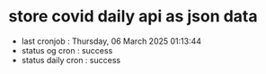 # store covid daily api as json data

- last cronjob : Thursday, 06 March 2025 01:13:44
- status og cron : success
- status daily cron : success
      
      